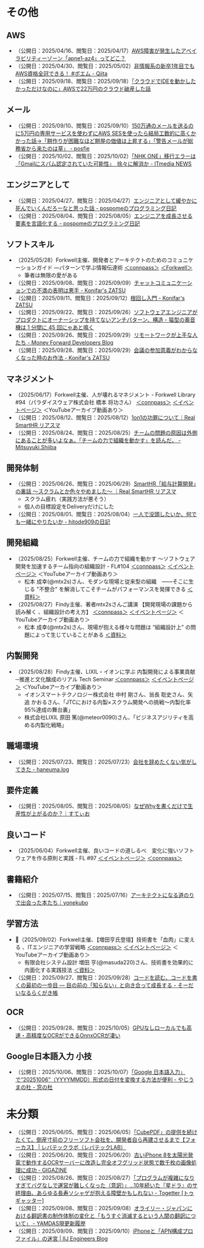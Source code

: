 # その他

## AWS
- （公開日：2025/04/16、閲覧日：2025/04/17）[AWS障害が発生したアベイラビリティーゾーン「apne1\-az4」ってどこ？](https://zenn.dev/ncdc/articles/867f5d20bb61f9)
- （公開日：2025/04/30、閲覧日：2025/05/02）[非情報系の新卒1年目でもAWS資格全冠できる！ \#ポエム \- Qiita](https://qiita.com/eureka_/items/a1f29278c687a9183a07)
- （公開日：2025/09/18、閲覧日：2025/09/18）[「クラウドでIDEを動かしたかっただけなのに」AWSで22万円のクラウド破産した話](https://zenn.dev/eightbeat/articles/ca6ce3d06c0265)

## メール
- （公開日：2025/09/10、閲覧日：2025/09/10）[150万通のメールを送るのに5万円の専用サービスを使わずにAWS SESを使ったら結局工数的に高くかかった話→「餅作りが困難なほど餅屋の価値は上昇する」「警告メールが総務省から来たのは草」 \- posfie](https://posfie.com/@kalofollow/p/pitX5KT)
- （公開日：2025/10/02、閲覧日：2025/10/02）[「NHK ONE」移行エラーは「Gmailにスパム認定されていた可能性」　徐々に解消か \- ITmedia NEWS](https://www.itmedia.co.jp/news/articles/2510/02/news061.html)

## エンジニアとして
- （公開日：2025/04/27、閲覧日：2025/04/27）[エンジニアとして緩やかに死んでいくんだろーなと思った話 \- pospomeのプログラミング日記](https://www.pospome.work/entry/2025/04/27/144734)
- （公開日：2025/08/04、閲覧日：2025/08/05）[エンジニアを成長させる要素を言語化する \- pospomeのプログラミング日記](https://www.pospome.work/entry/2025/08/04/130959#google_vignette)

## ソフトスキル
- （2025/05/28）Forkwell主催、開発者とアーキテクトのためのコミュニケーションガイド ―パターンで学ぶ情報伝達術 [＜connpass＞](https://forkwell.connpass.com/event/354938/) [＜Forkwell＞](https://jobs.forkwell.com/events/50cbjcwyazb)
    - 筆者は無限の愛がある
- （公開日：2025/09/08、閲覧日：2025/09/09）[チャットコミュニケーションでの不満の表明は悪手 \- Konifar's ZATSU](https://konifar-zatsu.hatenadiary.jp/entry/2025/09/08/200939)
- （公開日：2025/09/11、閲覧日：2025/09/12）[根回し入門 \- Konifar's ZATSU](https://konifar-zatsu.hatenadiary.jp/entry/2025/09/11/203610)
- （公開日：2025/09/22、閲覧日：2025/09/26）[ソフトウェアエンジニアがプロダクトにオーナーシップを持てないアンチパターン、構造 \- 猫型の蓄音機は 1 分間に 45 回にゃあと鳴く](https://nekogata.hatenablog.com/entry/2025/09/22/094637)
- （公開日：2025/09/26、閲覧日：2025/09/29）[リモートワークが上手な人たち \- Money Forward Developers Blog](https://moneyforward-dev.jp/entry/2025/09/26/110000)
- （公開日：2025/09/28、閲覧日：2025/09/29）[会議の参加意義がわからなくなった時のお作法 \- Konifar's ZATSU](https://konifar-zatsu.hatenadiary.jp/entry/2025/09/28/104415)

## マネジメント
- （2025/06/17）Forkwell主催、人が壊れるマネジメント - Forkwell Library #94（パラダイスウェア株式会社 橋本 将功さん） [＜connpass＞](https://forkwell.connpass.com/event/356977/) [＜イベントページ＞](https://jobs.forkwell.com/events/ahyyaeaza) ＜YouTubeアーカイブ動画あり＞
- （公開日：2025/08/12、閲覧日：2025/08/12）[1on1の功罪について｜Real SmartHR リアスマ](https://real.smarthr.co.jp/articles/times_serizawa_0002)
- （公開日：2025/08/24、閲覧日：2025/08/25）[チームの問題の原因は外側にあることが多いよなぁ。「チームの力で組織を動かす」を読んだ。 \- Mitsuyuki\.Shiiba](https://bufferings.hatenablog.com/entry/2025/08/24/170220)

## 開発体制
- （公開日：2025/06/26、閲覧日：2025/06/29）[SmartHR「給与計算開発」の裏話 〜スクラムとか色々やめました〜 ｜Real SmartHR リアスマ](https://real.smarthr.co.jp/articles/voices_0002)
    - スクラム疲れ（実践方法が悪そう）
    - 個人の目標設定をDeliveryだけにした
- （公開日：2025/08/01、閲覧日：2025/08/04）[一人で没頭したいか、何でも一緒にやりたいか \- hitode909の日記](https://blog.sushi.money/entry/2025/08/01/235900)

## 開発組織
- （2025/08/25）Forkwell主催、チームの力で組織を動かす 〜ソフトウェア開発を加速するチーム指向の組織設計 - FL#104 [＜connpass＞](https://forkwell.connpass.com/event/363891/) [＜イベントページ＞](https://jobs.forkwell.com/events/uwhw8s2h2t2) ＜YouTubeアーカイブ動画あり＞
    - 松本 成幸(@mtx2s)さん、モダンな現場と従来型の組織 ——そこに生じる "不整合" を解消してこそチームがパフォーマンスを発揮できる [＜資料＞](https://speakerdeck.com/mtx2s/team-oriented-organization-design-20250825)
- （2025/08/27）Findy主催、著者mtx2sさんご講演 【開発現場の課題から読み解く 、組織設計の考え方】 [＜connpass＞](https://findy.connpass.com/event/364235/) [＜イベントページ＞](https://findy-code.io/events/0ZxAdW2VVFWEB) ＜YouTubeアーカイブ動画あり＞
    - 松本 成幸(@mtx2s)さん、現場が抱える様々な問題は “組織設計上” の問題によって生じていることがある [＜資料＞](https://speakerdeck.com/mtx2s/team-oriented-organization-design-20250827)

## 内製開発
- （2025/08/28）Findy主催、LIXIL・イオンに学ぶ 内製開発による事業貢献 ─推進と文化醸成のリアル Tech Seminar [＜connpass＞](https://findy.connpass.com/event/362971/) [＜イベントページ＞](https://findy-code.io/events/90c3z4N2lfOn7) ＜YouTubeアーカイブ動画あり＞
    - イオンスマートテクノロジー株式会社 中村 剛さん、翁長 聡史さん、矢追 かおるさん、「JTCにおける内製×スクラム開発への挑戦〜内製化率95%達成の舞台裏」
    - 株式会社LIXIL 原田 篤(@meteor0090)さん、「ビジネスアジリティを高める内製化戦略」

## 職場環境
- （公開日：2025/07/23、閲覧日：2025/07/23）[会社を辞めたくない気がしてきた \- haneuma\.log](https://haneuma0628.hatenablog.jp/entry/2025/07/23/022217)

## 要件定義
- （公開日：2025/08/05、閲覧日：2025/08/05）[なぜWhyを書くだけで生産性が上がるのか？｜すてぃお](https://note.com/suthio/n/nfe677919f3c9)

## 良いコード
- （2025/06/04）Forkwell主催、良いコードの道しるべ　変化に強いソフトウェアを作る原則と実践 - FL #97 [＜イベントページ＞](https://jobs.forkwell.com/events/pa3oihbjg6nj) [＜connpass＞](https://forkwell.connpass.com/event/354821/)

## 書籍紹介
- （公開日：2025/07/15、閲覧日：2025/07/16）[アーキテクトになる道のりで出会った本たち｜yonekubo](https://note.com/yonekubo/n/n1169f66d4399)

## 学習方法
- 🌟（2025/09/02）Forkwell主催、【増田亨氏登壇】技術書を「血肉」に変える 、ITエンジニアの学習戦略 [＜connpass＞](https://forkwell.connpass.com/event/363903/) [＜イベントページ＞](https://jobs.forkwell.com/events/ebm5r8k_b05) ＜YouTubeアーカイブ動画あり＞
    - 有限会社システム設計 増田 亨(@masuda220)さん、技術書を効果的に内面化する実践技法 [＜資料＞](https://speakerdeck.com/masuda220/ji-shu-shu-woxiao-guo-de-ninei-mian-hua-surushi-jian-ji-fa)
- （公開日：2025/09/27、閲覧日：2025/09/28）[コードを読む、コードを書くの最初の一歩目 ― 目の前の「知らない」と向き合って成長する \- そーだいなるらくがき帳](https://soudai.hatenablog.com/entry/2025/09/27/165806)

## OCR
- （公開日：2025/09/28、閲覧日：2025/10/05）[GPUなしローカルでも高速・高精度なOCRができるOnnxOCRが凄い](https://zenn.dev/harumikun/articles/fb9c435acf4070)

## Google日本語入力 小技
- （公開日：2025/10/06、閲覧日：2025/10/07）[「Google 日本語入力」で“20251006”（YYYYMMDD）形式の日付を変換する方法が便利 \- やじうまの杜 \- 窓の杜](https://forest.watch.impress.co.jp/docs/serial/yajiuma/2052832.html)

# 未分類
- （公開日：2025/06/05、閲覧日：2025/06/05）[「CubePDF」の提供を続けたくて。倒産寸前のフリーソフト会社を、開発者自ら再建させるまで【フォーカス】 \| レバテックラボ（レバテックLAB）](https://levtech.jp/media/article/focus/detail_680/)
- （公開日：2025/06/20、閲覧日：2025/06/20）[古いiPhone 8を太陽光発電で動作するOCRサーバーに改造し完全オフグリッド状態で数千枚の画像処理に成功 \- GIGAZINE](https://gigazine.net/news/20250620-iphone-8-refuses-solar-powered-vision-ocr-server/)
- （公開日：2025/08/26、閲覧日：2025/08/27）[「プログラムが複雑になりすぎてバグなしで運営が難しくなった（意訳）」…10年続いた『星ドラ』のサ終理由、あらゆる長寿ソシャゲが抱える障壁かもしれない \- Togetter \[トゥギャッター\]](https://togetter.com/li/2594262)
- （公開日：2025/09/08、閲覧日：2025/09/08）[オライリー・ジャパンにおける翻訳書の制作体制の変化と「もうすぐ消滅するという人間の翻訳について」 \- YAMDAS現更新履歴](https://yamdas.hatenablog.com/entry/20250908/oreilly_japan_translation)
- （公開日：2025/09/09、閲覧日：2025/09/10）[iPhoneと「APN構成プロファイル」の迷宮 \| IIJ Engineers Blog](https://eng-blog.iij.ad.jp/archives/32616)
